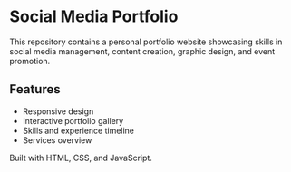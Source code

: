 # Social Media Portfolio

This repository contains a personal portfolio website showcasing skills in social media management, content creation, graphic design, and event promotion.

## Features

- Responsive design
- Interactive portfolio gallery
- Skills and experience timeline
- Services overview

Built with HTML, CSS, and JavaScript.
